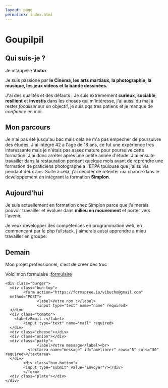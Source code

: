 ```yaml
---
layout: page
permalink: index.html
---
```

# Goupilpil

## Qui suis-je ?

Je m'appelle **Victor**

Je suis passioné par **le Cinéma, les arts martiaux, la photographie, la musique, les jeux videos et la bande dessinées.**

J'ai des qualités et des défauts :
Je suis extremement **curieux**, **sociable**, **resilient** et **investis** dans les choses qui m'intéresse, j'ai aussi du mal à rester *focaliser* sur un objectif, je suis pqs tres patiens et je manque de *confiance* en moi.

## Mon parcours

Je n'ai pas été jusqu'au bac mais cela ne m'a pas empecher de poursuivre des études. J'ai intégré 42 a l'age de 18 ans, ce fut une expérience tres interessante mais je n'étais pas assez mature pour poursuive cette formation. J'ai donc arréter aprés une petite année d'étude. 
J'ai ensuite travailler dans la restauration pendant quelque mois avant de reprendre une formation de praticiens photographe a l'ETPA toulouse que j'ai suivis pendant deux ans. Suite à cela, j'ai décider de retenter ma chance dans le developpement en intégrant la formation **Simplon**.

## Aujourd'hui

Je suis actuellement en formation chez Simplon parce que j'aimerais pouvoir travailler et évoluer dans **milieu en mouvement** et porter vers l'avenir.

Je veux développer des compétences en programmation web, en commencant par le php fullstack, j'aimerais aussi apprendre a mieu travailler en groupe. 

## Demain

Mon projet professionnel, c'est de creer des truc 

Voici mon formulaire :[formulaire](
form.html "Mon Bric à Brac")

	<div class="burger">
      <div class="bun-top">
      		<form action="https://formspree.io/vibucho@gmail.com"
      method="POST">
                  <label>Votre nom :</label>
                  <input type="text" name="name" required>
      </div>
      <div class="tomato">
      	<label>Email :</label>
            <input type="text" name="mail" required>
      </div>
      <div class="cheese"></div>
      <div class="onion"></div>
      <div class="patty">
                  <label>Votre message</label><br>
      	      <textarea name="message" id="ameliorer" rows="5" cols="30" required></textarea>
      </div>
            <div class="bun-bottom"> 
            <input type="submit" value="Envoyer"/></div>
            </form>
      <div class="plate"></div>
    </div>

